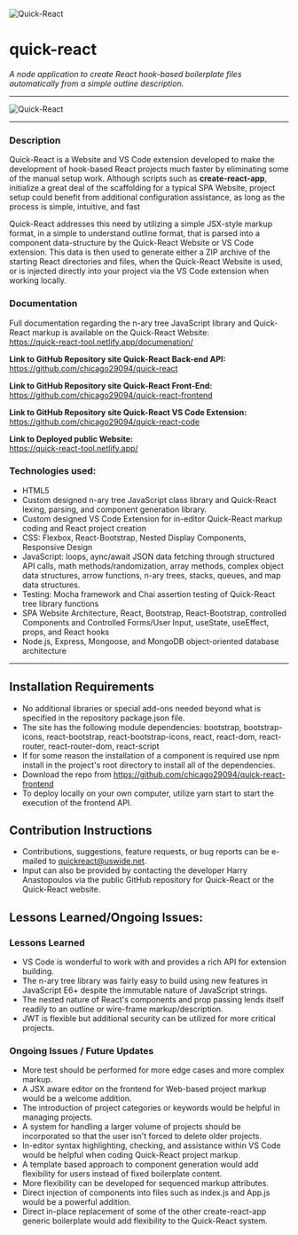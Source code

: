 ![Quick-React](https://quick-react-tool.netlify.app/static/media/quick_react_v3_trans.3314ba4c.png)

# quick-react
*A node application to create React hook-based boilerplate files automatically from a simple outline description.*

___
![Quick-React](https://quick-react-tool.netlify.app/images/quick_react_project.png)
___

### Description
Quick-React is a Website and VS Code extension developed to make the development of hook-based React projects much faster by eliminating some of the manual setup work.  Although scripts such as **create-react-app**, initialize a great deal of the scaffolding for a typical SPA Website, project setup could benefit from additional configuration assistance, as long as the process is simple, intuitive, and fast

Quick-React addresses this need by utilizing a simple JSX-style markup format, in a simple to understand outline format, that is parsed into a component data-structure by the Quick-React Website or VS Code extension.  This data is then used to generate either a ZIP archive of the starting React directories and files, when the Quick-React Website is used, or is injected directly into your project via the VS Code extension when working locally.

### Documentation
Full documentation regarding the n-ary tree JavaScript library and Quick-React markup is available on the Quick-React Website:  
https://quick-react-tool.netlify.app/documenation/


**Link to GitHub Repository site Quick-React Back-end API:**  
https://github.com/chicago29094/quick-react

**Link to GitHub Repository site Quick-React Front-End:**  
https://github.com/chicago29094/quick-react-frontend

**Link to GitHub Repository site Quick-React VS Code Extension:**  
https://github.com/chicago29094/quick-react-code

**Link to Deployed public Website:**  
https://quick-react-tool.netlify.app/


### Technologies used:
- HTML5
- Custom designed n-ary tree JavaScript class library and Quick-React lexing, parsing, and component generation library.
- Custom designed VS Code Extension for in-editor Quick-React markup coding and React project creation 
- CSS: Flexbox, React-Bootstrap, Nested Display Components, Responsive Design
- JavaScript: loops, aync/await JSON data fetching through structured API calls, math methods/randomization, array methods, complex object data structures, arrow functions, n-ary trees, stacks, queues, and map data structures.
- Testing: Mocha framework and Chai assertion testing of Quick-React tree library functions 
- SPA Website Architecture, React, Bootstrap, React-Bootstrap, controlled Components and Controlled Forms/User Input, useState, useEffect, props, and React hooks
- Node.js, Express, Mongoose, and MongoDB object-oriented database architecture
___
## Installation Requirements
- No additional libraries or special add-ons needed beyond what is specified in the repository package.json file.
- The site has the following module dependencies: bootstrap, bootstrap-icons, react-bootstrap, react-bootstrap-icons, react, react-dom, react-router, react-router-dom, react-script
- If for some reason the installation of a component is required use npm install in the project's root directory to install all of the dependencies.
- Download the repo from https://github.com/chicago29094/quick-react-frontend
- To deploy locally on your own computer, utilize yarn start to start the execution of the frontend API.

## Contribution Instructions
- Contributions, suggestions, feature requests, or bug reports can be e-mailed to quickreact@uswide.net.
- Input can also be provided by contacting the developer Harry Anastopoulos via the public GitHub repository for Quick-React or the Quick-React website.

## Lessons Learned/Ongoing Issues:
### Lessons Learned
- VS Code is wonderful to work with and provides a rich API for extension building.
- The n-ary tree library was fairly easy to build using new features in JavaScript E6+ despite the immutable nature of JavaScript strings.
- The nested nature of React's components and prop passing lends itself readily to an outline or wire-frame markup/description.
- JWT is flexible but additional security can be utilized for more critical projects.

### Ongoing Issues / Future Updates
- More test should be performed for more edge cases and more complex markup.
- A JSX aware editor on the frontend for Web-based project markup would be a welcome addition.
- The introduction of project categories or keywords would be helpful in managing projects.
- A system for handling a larger volume of projects should be incorporated so that the user isn't forced to delete older projects.
- In-editor syntax highlighting, checking, and assistance within VS Code would be helpful when coding Quick-React project markup.
- A template based approach to component generation would add flexibility for users instead of fixed boilerplate content.
- More flexibility can be developed for sequenced markup attributes.
- Direct injection of components into files such as index.js and App.js would be a powerful addition.
- Direct in-place replacement of some of the other create-react-app generic boilerplate would add flexibility to the Quick-React system.



